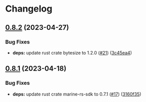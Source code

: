 # Changelog

## [0.8.2](https://github.com/fluencelabs/sqlite-wasm-connector/compare/marine-sqlite-connector-v0.8.1...marine-sqlite-connector-v0.8.2) (2023-04-27)


### Bug Fixes

* **deps:** update rust crate bytesize to 1.2.0 ([#21](https://github.com/fluencelabs/sqlite-wasm-connector/issues/21)) ([3c45ea4](https://github.com/fluencelabs/sqlite-wasm-connector/commit/3c45ea414f6ee79eedbce409aaa50077d3c3d25c))

## [0.8.1](https://github.com/fluencelabs/sqlite-wasm-connector/compare/marine-sqlite-connector-v0.8.0...marine-sqlite-connector-v0.8.1) (2023-04-18)


### Bug Fixes

* **deps:** update rust crate marine-rs-sdk to 0.7.1 ([#17](https://github.com/fluencelabs/sqlite-wasm-connector/issues/17)) ([3160f35](https://github.com/fluencelabs/sqlite-wasm-connector/commit/3160f35e5feba6a85401451237c85229de373c9a))

